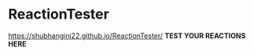 # ReactionTester<br>
https://shubhangini22.github.io/ReactionTester/
<b>TEST YOUR REACTIONS HERE</b>
<br>


